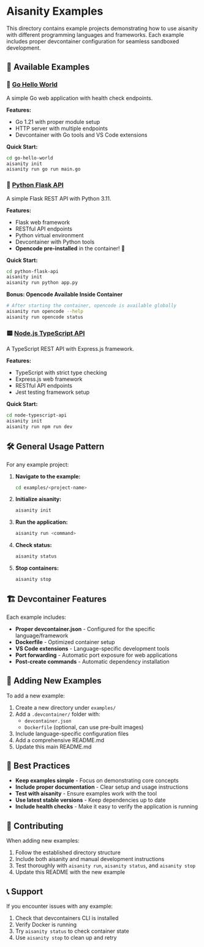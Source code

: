 # Aisanity Examples

This directory contains example projects demonstrating how to use aisanity with different programming languages and frameworks. Each example includes proper devcontainer configuration for seamless sandboxed development.

## 📁 Available Examples

### 🚀 [Go Hello World](./go-hello-world/)
A simple Go web application with health check endpoints.

**Features:**
- Go 1.21 with proper module setup
- HTTP server with multiple endpoints
- Devcontainer with Go tools and VS Code extensions

**Quick Start:**
```bash
cd go-hello-world
aisanity init
aisanity run go run main.go
```

### 🐍 [Python Flask API](./python-flask-api/)
A simple Flask REST API with Python 3.11.

**Features:**
- Flask web framework
- RESTful API endpoints
- Python virtual environment
- Devcontainer with Python tools
- **Opencode pre-installed** in the container! 🎉

**Quick Start:**
```bash
cd python-flask-api
aisanity init
aisanity run python app.py
```

**Bonus: Opencode Available Inside Container**
```bash
# After starting the container, opencode is available globally
aisanity run opencode --help
aisanity run opencode status
```

### 🟨 [Node.js TypeScript API](./node-typescript-api/)
A TypeScript REST API with Express.js framework.

**Features:**
- TypeScript with strict type checking
- Express.js web framework
- RESTful API endpoints
- Jest testing framework setup

**Quick Start:**
```bash
cd node-typescript-api
aisanity init
aisanity run npm run dev
```

## 🛠️ General Usage Pattern

For any example project:

1. **Navigate to the example:**
   ```bash
   cd examples/<project-name>
   ```

2. **Initialize aisanity:**
   ```bash
   aisanity init
   ```

3. **Run the application:**
   ```bash
   aisanity run <command>
   ```

4. **Check status:**
   ```bash
   aisanity status
   ```

5. **Stop containers:**
   ```bash
   aisanity stop
   ```

## 🏗️ Devcontainer Features

Each example includes:

- **Proper devcontainer.json** - Configured for the specific language/framework
- **Dockerfile** - Optimized container setup
- **VS Code extensions** - Language-specific development tools
- **Port forwarding** - Automatic port exposure for web applications
- **Post-create commands** - Automatic dependency installation

## 🔧 Adding New Examples

To add a new example:

1. Create a new directory under `examples/`
2. Add a `.devcontainer/` folder with:
   - `devcontainer.json`
   - `Dockerfile` (optional, can use pre-built images)
3. Include language-specific configuration files
4. Add a comprehensive README.md
5. Update this main README.md

## 🎯 Best Practices

- **Keep examples simple** - Focus on demonstrating core concepts
- **Include proper documentation** - Clear setup and usage instructions
- **Test with aisanity** - Ensure examples work with the tool
- **Use latest stable versions** - Keep dependencies up to date
- **Include health checks** - Make it easy to verify the application is running

## 🤝 Contributing

When adding new examples:

1. Follow the established directory structure
2. Include both aisanity and manual development instructions
3. Test thoroughly with `aisanity run`, `aisanity status`, and `aisanity stop`
4. Update this README with the new example

## 📞 Support

If you encounter issues with any example:

1. Check that devcontainers CLI is installed
2. Verify Docker is running
3. Try `aisanity status` to check container state
4. Use `aisanity stop` to clean up and retry